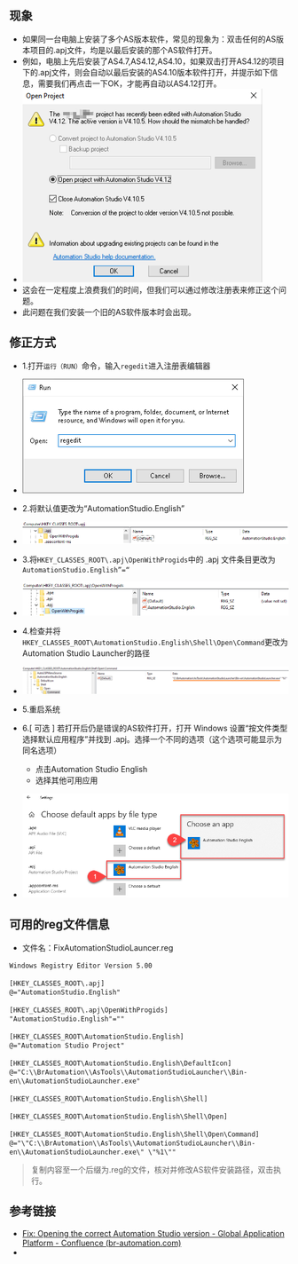 ## 现象
- 如果同一台电脑上安装了多个AS版本软件，常见的现象为：双击任何的AS版本项目的.apj文件，均是以最后安装的那个AS软件打开。
- 例如，电脑上先后安装了AS4.7,AS4.12,AS4.10，如果双击打开AS4.12的项目下的.apj文件，则会自动以最后安装的AS4.10版本软件打开，并提示如下信息，需要我们再点击一下OK，才能再自动以AS4.12打开。
- ![](FILES/067安装了多AS版本，如何双击自动打开正确的AS版本/image-20230320210351031.png)
- 这会在一定程度上浪费我们的时间，但我们可以通过修改注册表来修正这个问题。
- 此问题在我们安装一个旧的AS软件版本时会出现。

## 修正方式
- 1.打开`运行（RUN）`命令，输入`regedit`进入注册表编辑器
- ![](FILES/067安装了多AS版本，如何双击自动打开正确的AS版本/image-20230320210909193.png)
- 2.将默认值更改为“AutomationStudio.English”
- ![](FILES/067安装了多AS版本，如何双击自动打开正确的AS版本/image-20230320210951463.png)

- 3.将`HKEY_CLASSES_ROOT\.apj\OpenWithProgids`中的 .apj 文件条目更改为`AutomationStudio.English”=“`
- ![](FILES/067安装了多AS版本，如何双击自动打开正确的AS版本/image-20230320211337638.png)

- 4.检查并将`HKEY_CLASSES_ROOT\AutomationStudio.English\Shell\Open\Command`更改为Automation Studio Launcher的路径
- ![](FILES/067安装了多AS版本，如何双击自动打开正确的AS版本/image-20230320211445410.png)

- 5.重启系统

- 6.[ 可选 ] 若打开后仍是错误的AS软件打开，打开 Windows 设置“按文件类型选择默认应用程序”并找到 .apj。选择一个不同的选项（这个选项可能显示为同名选项）
    - 点击Automation Studio English
    - 选择其他可用应用

- ![](FILES/067安装了多AS版本，如何双击自动打开正确的AS版本/image-20230320211659089.png)

## 可用的reg文件信息
- 文件名：FixAutomationStudioLauncer.reg
```
Windows Registry Editor Version 5.00
 
[HKEY_CLASSES_ROOT\.apj]
@="AutomationStudio.English"
 
[HKEY_CLASSES_ROOT\.apj\OpenWithProgids]
"AutomationStudio.English"=""
 
[HKEY_CLASSES_ROOT\AutomationStudio.English]
@="Automation Studio Project"
 
[HKEY_CLASSES_ROOT\AutomationStudio.English\DefaultIcon]
@="C:\\BrAutomation\\AsTools\\AutomationStudioLauncher\\Bin-en\\AutomationStudioLauncher.exe"
 
[HKEY_CLASSES_ROOT\AutomationStudio.English\Shell]
 
[HKEY_CLASSES_ROOT\AutomationStudio.English\Shell\Open]
 
[HKEY_CLASSES_ROOT\AutomationStudio.English\Shell\Open\Command]
@="\"C:\\BrAutomation\\AsTools\\AutomationStudioLauncher\\Bin-en\\AutomationStudioLauncher.exe\" \"%1\""
```

> 复制内容至一个后缀为.reg的文件，核对并修改AS软件安装路径，双击执行。

## 参考链接
- [Fix: Opening the correct Automation Studio version - Global Application Platform - Confluence (br-automation.com)](https://confluence.br-automation.com/display/RDGO/Fix%3A+Opening+the+correct+Automation+Studio+version)
- 